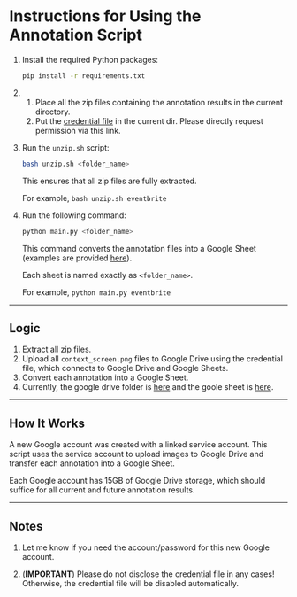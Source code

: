 # Instructions for Using the Annotation Script

1. Install the required Python packages:
    ```bash
    pip install -r requirements.txt
    ```

2. 
   1. Place all the zip files containing the annotation results in the current directory.
   2. Put the [credential file](https://drive.google.com/drive/u/3/folders/1SS7jzhF-OzVN1s0cgS7KREADbCzhaKoa) in the current dir. Please directly request permission via this link.

3. Run the `unzip.sh` script:
    ```bash
    bash unzip.sh <folder_name>
    ```
    This ensures that all zip files are fully extracted.

    For example, `bash unzip.sh eventbrite`

4. Run the following command:
    ```python
    python main.py <folder_name>
    ```
    This command converts the annotation files into a Google Sheet (examples are provided [here](https://docs.google.com/spreadsheets/d/1mF1dtMrjQbPpBmmUtwVh8x90oQEcpHU5qWR_A-ogtYo/edit?gid=1681197158#gid=1681197158)). 

    Each sheet is named exactly as `<folder_name>`.

    For example, `python main.py eventbrite`
---

## Logic

1. Extract all zip files.
2. Upload all `context_screen.png` files to Google Drive using the credential file, which connects to Google Drive and Google Sheets.
3. Convert each annotation into a Google Sheet.
4. Currently, the google drive folder is [here](https://drive.google.com/drive/u/3/folders/10_NHtdgp71iJytz3pIz8xdJWnpP7ROxW) and the goole sheet is [here](https://docs.google.com/spreadsheets/d/1mF1dtMrjQbPpBmmUtwVh8x90oQEcpHU5qWR_A-ogtYo/edit?gid=1681197158#gid=1681197158).

---

## How It Works

A new Google account was created with a linked service account. This script uses the service account to upload images to Google Drive and transfer each annotation into a Google Sheet.

Each Google account has 15GB of Google Drive storage, which should suffice for all current and future annotation results.

---

## Notes

1. Let me know if you need the account/password for this new Google account.

2. (**IMPORTANT**) Please do not disclose the credential file in any cases! Otherwise, the credential file will be disabled automatically.